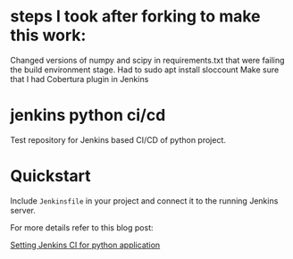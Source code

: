 # steps I took after forking to make this work:

Changed versions of numpy and scipy in requirements.txt that were failing the build environment stage.
Had to sudo apt install sloccount
Make sure that I had Cobertura plugin in Jenkins


# jenkins python ci/cd

Test repository for Jenkins based CI/CD of python project.


# Quickstart


Include `Jenkinsfile` in your project and connect it to the running Jenkins server.

For more details refer to this blog post:

[Setting Jenkins CI for python application](https://mdyzma.github.io/2017/10/14/python-app-and-jenkins/)
